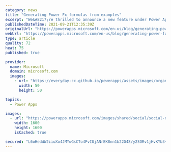 ```yaml
---
category: news
title: "Generating Power Fx formulas from examples"
excerpt: "We&#8217;re thrilled to announce a new feature under Power Apps Ideas, example to formula or also known as programming by example, is now available in public preview!"
publishedDateTime: 2021-09-21T12:35:39Z
originalUrl: "https://powerapps.microsoft.com/en-us/blog/generating-power-fx-formulas-from-examples/"
webUrl: "https://powerapps.microsoft.com/en-us/blog/generating-power-fx-formulas-from-examples/"
type: article
quality: 72
heat: 75
published: true

provider:
  name: Microsoft
  domain: microsoft.com
  images:
    - url: "https://everyday-cc.github.io/powerapps/assets/images/organizations/microsoft.com-50x50.jpg"
      width: 50
      height: 50

topics:
  - Power Apps

images:
  - url: "https://powerapps.microsoft.com/images/shared/social/social-default-image.png"
    width: 1600
    height: 1600
    isCached: true

secured: "L6oHeddW2iiuXo4JMYwGsCTo4PvIUjANrEK8nn1b22G48/y2SORv1jHvKYb3+JNZUXqye4ailPjUqYUj2QtsTpiSTfkSVUpgl/+xDkv/Fkqti1ShZ6IWwdOOsnJZLmFe+H5hRbxmk9jMsylNi60g3KtPsiuD4Fr/vJfbj1JkQYqb3tA8eUHdER7O0b8Ju2PFgB/Vn8BZ9rnbcJJk0EmrcpaUoDoiVTwgZpNVYtxM7C9Ge1b0/bAZKnT2FRjFSwxly3tdq97d/TtWnkeivx1Ta0wWVJojTlcxIv0wnVL8cP8b6xew9LOxdvrU2sDg7Hc6EZPmENXuS5cbFR0ec3sn9Mg5mSLpCa27vkqldmJomBE=;S4iDX/PkY26UPiFSZA67Mg=="
---
```


